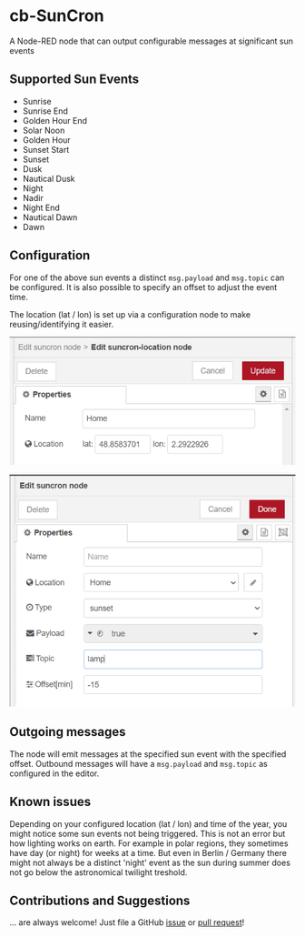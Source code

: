# cb-SunCron

A Node-RED node that can output configurable messages at significant sun events

## Supported Sun Events

- Sunrise
- Sunrise End
- Golden Hour End
- Solar Noon
- Golden Hour
- Sunset Start
- Sunset
- Dusk
- Nautical Dusk
- Night
- Nadir
- Night End
- Nautical Dawn
- Dawn

## Configuration

For one of the above sun events a distinct `msg.payload` and `msg.topic` can be configured. It is also possible to specify an offset to adjust the event time.

The location (lat / lon) is set up via a configuration node to make reusing/identifying it easier.

![suncron-location config node](docs/config1.png)

![suncron node](docs/config2.png)

## Outgoing messages

The node will emit messages at the specified sun event with the specified offset. Outbound messages will have a `msg.payload` and `msg.topic` as configured in the editor.

## Known issues

Depending on your configured location (lat / lon) and time of the year, you might notice some sun events not being triggered. This is not an error but how lighting works on earth. For example in polar regions, they sometimes have day (or night) for weeks at a time. But even in Berlin / Germany there might not always be a distinct 'night' event as the sun during summer does not go below the astronomical twilight treshold.

## Contributions and Suggestions

... are always welcome! Just file a GitHub [issue](https://github.com/Cyberbeni/node-red-contrib-cb-suncron/issues) or [pull request](https://github.com/Cyberbeni/node-red-contrib-cb-suncron/pulls)!
